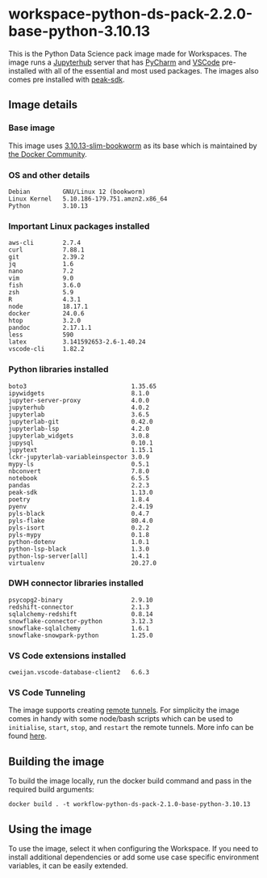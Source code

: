 # workspace-python-ds-pack-2.2.0-base-python-3.10.13
This is the Python Data Science pack image made for Workspaces. 
The image runs a [Jupyterhub](https://jupyter.org/hub) server that has [PyCharm](https://lp.jetbrains.com/projector/) and [VSCode](https://github.com/coder/code-server) pre-installed with all of the essential and most used packages.
The images also comes pre installed with [peak-sdk](https://docs.peak.ai/sdk/).

## Image details
### Base image
This image uses [3.10.13-slim-bookworm](https://hub.docker.com/layers/library/python/3.10.13-slim-bookworm/images/sha256-fb6e9cde0d7ae6ea8cd516a76ba78dad72e6a09465a8e93fe847d63fbcebc9a6?context=explore) as its base which is maintained by [the Docker Community](https://github.com/docker-library/python).

### OS and other details
```
Debian         GNU/Linux 12 (bookworm)
Linux Kernel   5.10.186-179.751.amzn2.x86_64
Python         3.10.13
```

### Important Linux packages installed
```
aws-cli        2.7.4
curl           7.88.1
git            2.39.2
jq             1.6
nano           7.2
vim            9.0
fish           3.6.0
zsh            5.9
R              4.3.1
node           18.17.1
docker         24.0.6
htop           3.2.0
pandoc         2.17.1.1
less           590
latex          3.141592653-2.6-1.40.24
vscode-cli     1.82.2
```

### Python libraries installed
```
boto3                             1.35.65
ipywidgets                        8.1.0
jupyter-server-proxy              4.0.0
jupyterhub                        4.0.2
jupyterlab                        3.6.5
jupyterlab-git                    0.42.0
jupyterlab-lsp                    4.2.0
jupyterlab_widgets                3.0.8
jupysql                           0.10.1
jupytext                          1.15.1
lckr-jupyterlab-variableinspector 3.0.9
mypy-ls                           0.5.1
nbconvert                         7.8.0
notebook                          6.5.5
pandas                            2.2.3
peak-sdk                          1.13.0
poetry                            1.8.4
pyenv                             2.4.19
pyls-black                        0.4.7
pyls-flake                        80.4.0
pyls-isort                        0.2.2
pyls-mypy                         0.1.8
python-dotenv                     1.0.1
python-lsp-black                  1.3.0
python-lsp-server[all]            1.4.1
virtualenv                        20.27.0
```

### DWH connector libraries installed
```
psycopg2-binary                   2.9.10
redshift-connector                2.1.3
sqlalchemy-redshift               0.8.14
snowflake-connector-python        3.12.3
snowflake-sqlalchemy              1.6.1
snowflake-snowpark-python         1.25.0
```

### VS Code extensions installed
```
cweijan.vscode-database-client2   6.6.3    
```

### VS Code Tunneling

The image supports creating [remote tunnels](https://code.visualstudio.com/docs/remote/tunnels). For simplicity the image comes in handy with some node/bash scripts which can be used to `initialise`, `start`, `stop`, and `restart` the remote tunnels. More info can be found [here](./TUNNELING.md).

## Building the image
To build the image locally, run the docker build command and pass in the required build arguments:
```
docker build . -t workflow-python-ds-pack-2.1.0-base-python-3.10.13
```

## Using the image
To use the image, select it when configuring the Workspace.
If you need to install additional dependencies or add some use case specific environment variables, it can be easily extended.
